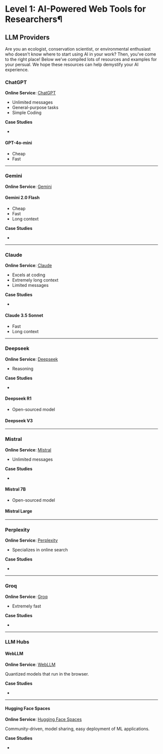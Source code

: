 # Level 1: AI-Powered Web Tools for Researchers¶

## LLM Providers

Are you an ecologist, conservation scientist, or environmental enthusiast who doesn't know where to start using AI in your work? Then, you've come to the right place! Below we’ve compiled lots of resources and examples for your persual. We hope these resources can help demystify your AI experience.

### ChatGPT

**Online Service**: [ChatGPT](https://chatgpt.com)

- Unlimited messages
- General-purpose tasks
- Simple Coding

**Case Studies**

- 

#### GPT-4o-mini

- Cheap
- Fast

---

### Gemini  

**Online Service**: [Gemini](https://aistudio.google.com)  

#### Gemini 2.0 Flash

- Cheap
- Fast
- Long context

**Case Studies**

- 

---

### Claude  

**Online Service**: [Claude](https://claude.ai/)

- Excels at coding
- Extremely long context
- Limited messages

**Case Studies**

- 

#### Claude 3.5 Sonnet  

- Fast
- Long context

---

### Deepseek  

**Online Service**: [Deepseek](https://chat.deepseek.com)  

- Reasoning

**Case Studies**

- 

#### Deepseek R1  

- Open-sourced model

#### Deepseek V3  

---

### Mistral  

**Online Service**: [Mistral](https://chat.mistral.ai/)

- Unlimited messages

**Case Studies**

- 

#### Mistral 7B  

- Open-sourced model

#### Mistral Large

---

### Perplexity  

**Online Service**: [Perplexity](https://www.perplexity.ai/)  

- Specializes in online search

**Case Studies**

- 

---

### Groq  

**Online Service**: [Groq](https://groq.com/)  

- Extremely fast

**Case Studies**

- 

---

### LLM Hubs  

#### WebLLM  

**Online Service**: [WebLLM](https://chat.webllm.ai/)  

Quantized models that run in the browser.

**Case Studies**

- 

---

#### Hugging Face Spaces  

**Online Service**: [Hugging Face Spaces](https://huggingface.co/spaces)  

Community-driven, model sharing, easy deployment of ML applications.

**Case Studies**

- 